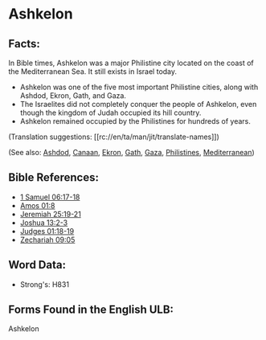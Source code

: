 # Ashkelon

## Facts:

In Bible times, Ashkelon was a major Philistine city located on the coast of the Mediterranean Sea. It still exists in Israel today.

* Ashkelon was one of the five most important Philistine cities, along with Ashdod, Ekron, Gath, and Gaza.
* The Israelites did not completely conquer the people of Ashkelon, even though the kingdom of Judah occupied its hill country.
* Ashkelon remained occupied by the Philistines for hundreds of years.

(Translation suggestions: [[rc://en/ta/man/jit/translate-names]])

(See also: [Ashdod](../names/ashdod.md), [Canaan](../names/canaan.md), [Ekron](../names/ekron.md), [Gath](../names/gath.md), [Gaza](../names/gaza.md), [Philistines](../names/philistines.md), [Mediterranean](../names/mediterranean.md))

## Bible References:

* [1 Samuel 06:17-18](rc://en/tn/help/1sa/06/17)
* [Amos 01:8](rc://en/tn/help/amo/01/08)
* [Jeremiah 25:19-21](rc://en/tn/help/jer/25/19)
* [Joshua 13:2-3](rc://en/tn/help/jos/13/02)
* [Judges 01:18-19](rc://en/tn/help/jdg/01/18)
* [Zechariah 09:05](rc://en/tn/help/zec/09/05)

## Word Data:

* Strong's: H831

## Forms Found in the English ULB:

Ashkelon

